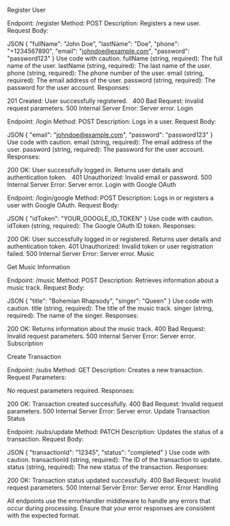 Register User

Endpoint: /register
Method: POST
Description: Registers a new user.
Request Body:

JSON
{
  "fullName": "John Doe",
  "lastName": "Doe",
  "phone": "+1234567890",
  "email": "johndoe@example.com",
  "password": "password123"
}
Use code with caution.
fullName (string, required): The full name of the user.
lastName (string, required): The last name of the user.
phone (string, required): The phone number of the user.
email (string, required): The email address of the user.
password (string, required): The password for the user account.
 Responses:

201 Created: User successfully registered.   
400 Bad Request: Invalid request parameters.
500 Internal Server Error: Server error.
Login

Endpoint: /login
Method: POST
Description: Logs in a user.
Request Body:

JSON
{
  "email": "johndoe@example.com",
  "password": "password123"
}
Use code with caution.
email (string, required): The email address of the user.
password (string, required): The password for the user account.
 Responses:

200 OK: User successfully logged in. Returns user details and authentication token.   
401 Unauthorized: Invalid email or password.
500 Internal Server Error: Server error.
Login with Google OAuth

Endpoint: /login/google
Method: POST
Description: Logs in or registers a user with Google OAuth.
Request Body:

JSON
{
  "idToken": "YOUR_GOOGLE_ID_TOKEN"
}
Use code with caution.
idToken (string, required): The Google OAuth ID token.
Responses:

200 OK: User successfully logged in or registered. Returns user details and authentication token.
401 Unauthorized: Invalid token or user registration failed.
500 Internal Server Error: Server error.
Music

Get Music Information

Endpoint: /music
Method: POST
Description: Retrieves information about a music track.
Request Body:

JSON
{
  "title": "Bohemian Rhapsody",
  "singer": "Queen"
}
Use code with caution.
title (string, required): The title of the music track.
singer (string, required): The name of the singer.
Responses:

200 OK: Returns information about the music track.
400 Bad Request: Invalid request parameters.
500 Internal Server Error: Server error.
Subscription

Create Transaction

Endpoint: /subs
Method: GET
Description: Creates a new transaction.
Request Parameters:

No request parameters required.
Responses:

200 OK: Transaction created successfully.
400 Bad Request: Invalid request parameters.
500 Internal Server Error: Server error.
Update Transaction Status

Endpoint: /subs/update
Method: PATCH
Description: Updates the status of a transaction.
Request Body:

JSON
{
  "transactionId": "12345",
  "status": "completed"
}
Use code with caution.
transactionId (string, required): The ID of the transaction to update.
status (string, required): The new status of the transaction.
Responses:

200 OK: Transaction status updated successfully.
400 Bad Request: Invalid request parameters.
500 Internal Server Error: Server error.
Error Handling

All endpoints use the errorHandler middleware to handle any errors that occur during processing. Ensure that your error responses are consistent with the expected format.

